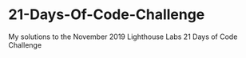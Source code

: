 # 21-Days-Of-Code-Challenge
My solutions to the November 2019 Lighthouse Labs 21 Days of Code Challenge
